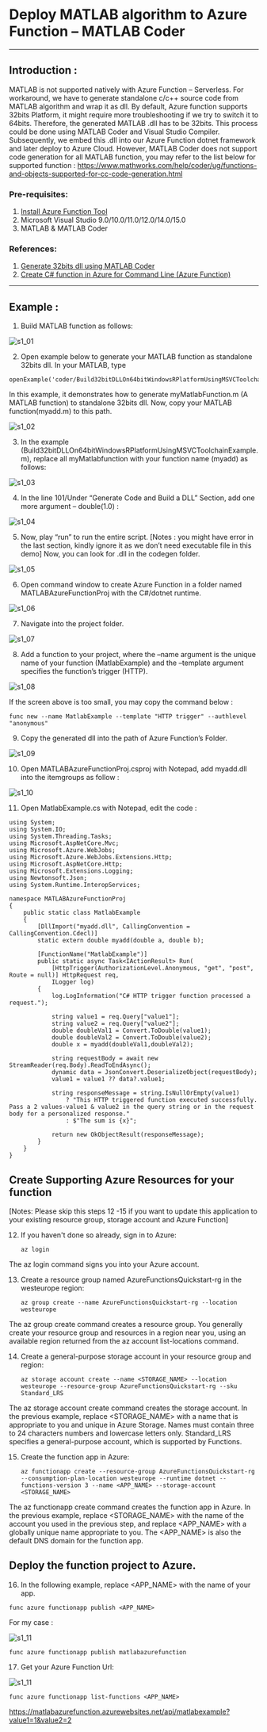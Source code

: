 # Deploy MATLAB algorithm to Azure Function – MATLAB Coder

---

## Introduction :

MATLAB is not supported natively with Azure Function – Serverless. For workaround, we have to generate standalone c/c++ source code from MATLAB algorithm and wrap it as dll. 
By default, Azure function supports 32bits Platform, it might require more troubleshooting if we try to switch it to 64bits. Therefore, the generated MATLAB .dll has to be 32bits. This process could be done using MATLAB Coder and Visual Studio Compiler. Subsequently, we embed this .dll into our Azure Function dotnet framework and later deploy to Azure Cloud. However, MATLAB Coder does not support code generation for all MATLAB function, you may refer to the list below for supported function :
https://www.mathworks.com/help/coder/ug/functions-and-objects-supported-for-cc-code-generation.html

### Pre-requisites:
1) [Install Azure Function Tool](https://docs.microsoft.com/en-us/azure/azure-functions/functions-run-local?tabs=windows%2Ccsharp%2Cbash#v2)
2)	Microsoft Visual Studio 9.0/10.0/11.0/12.0/14.0/15.0
3)	MATLAB & MATLAB Coder

### References:
1)	[Generate 32bits dll using MATLAB Coder](https://www.mathworks.com/help/coder/ug/build-32-bit-dll-on-64-bit-windows-platform-using-msvc-toolchain.html)
2)	[Create C# function in Azure for Command Line (Azure Function)](https://docs.microsoft.com/en-us/azure/azure-functions/create-first-function-cli-csharp?tabs=azure-cli%2Cbrowser)

---

## Example :
1)	Build MATLAB function as follows:

![s1_01](img/s1_01.jpg)
 

2)	Open example below to generate your MATLAB function as standalone 32bits dll.
In your MATLAB, type 
```
openExample('coder/Build32bitDLLOn64bitWindowsRPlatformUsingMSVCToolchainExample')
```
In this example, it demonstrates how to generate myMatlabFunction.m (A MATLAB function) to standalone 32bits dll. Now, copy your MATLAB function(myadd.m) to this path.

![s1_02](img/s1_02.jpg)
 
3)	In the example (Build32bitDLLOn64bitWindowsRPlatformUsingMSVCToolchainExample.m), replace all myMatlabfunction with your function name (myadd) as follows:

 ![s1_03](img/s1_03.jpg)

4)	In the line 101/Under “Generate Code and Build a DLL” Section, add one more argument – double(1.0) :
 
![s1_04](img/s1_04.jpg) 
 
5)	Now, play “run” to run the entire script.
[Notes : you might have error in the last section, kindly ignore it as we don’t need executable file in this demo]
Now, you can look for .dll in the codegen folder.

![s1_05](img/s1_05.jpg)
 
6)	Open command window to create Azure Function in a folder named MATLABAzureFunctionProj with the C#/dotnet runtime.

![s1_06](img/s1_06.jpg)
 
7)	Navigate into the project folder.

![s1_07](img/s1_07.jpg)
 
8)	Add a function to your project, where the –name argument is the unique name of your function (MatlabExample) and the –template argument specifies the function’s trigger (HTTP).

![s1_08](img/s1_09.jpg)

If the screen above is too small, you may copy the command below :
```
func new --name MatlabExample --template "HTTP trigger" --authlevel "anonymous"
```

9)	Copy the generated dll into the path of Azure Function’s Folder.

![s1_09](img/s1_09.jpg)
 
10)	Open MATLABAzureFunctionProj.csproj with Notepad, add myadd.dll into the itemgroups as follow :
 
![s1_10](img/s1_10.jpg)

11)	Open MatlabExample.cs with Notepad, edit the code :
```
using System;
using System.IO;
using System.Threading.Tasks;
using Microsoft.AspNetCore.Mvc;
using Microsoft.Azure.WebJobs;
using Microsoft.Azure.WebJobs.Extensions.Http;
using Microsoft.AspNetCore.Http;
using Microsoft.Extensions.Logging;
using Newtonsoft.Json;
using System.Runtime.InteropServices;

namespace MATLABAzureFunctionProj
{
    public static class MatlabExample
    {
		[DllImport("myadd.dll", CallingConvention = CallingConvention.Cdecl)]
        static extern double myadd(double a, double b);
		
        [FunctionName("MatlabExample")]
        public static async Task<IActionResult> Run(
            [HttpTrigger(AuthorizationLevel.Anonymous, "get", "post", Route = null)] HttpRequest req,
            ILogger log)
        {
            log.LogInformation("C# HTTP trigger function processed a request.");

            string value1 = req.Query["value1"];
			string value2 = req.Query["value2"];
			double doubleVal1 = Convert.ToDouble(value1);
			double doubleVal2 = Convert.ToDouble(value2);
			double x = myadd(doubleVal1,doubleVal2);

            string requestBody = await new StreamReader(req.Body).ReadToEndAsync();
            dynamic data = JsonConvert.DeserializeObject(requestBody);
            value1 = value1 ?? data?.value1;

            string responseMessage = string.IsNullOrEmpty(value1)
                ? "This HTTP triggered function executed successfully. Pass a 2 values-value1 & value2 in the query string or in the request body for a personalized response."
                : $"The sum is {x}";

            return new OkObjectResult(responseMessage);
        }
    }
}
```


## Create Supporting Azure Resources for your function
[Notes: Please skip this steps 12 -15 if you want to update this application to your existing resource group, storage account and Azure Function]

12)	If you haven't done so already, sign in to Azure:
	```
	az login
	```
The az login command signs you into your Azure account.

13)	Create a resource group named AzureFunctionsQuickstart-rg in the westeurope region:
	```
	az group create --name AzureFunctionsQuickstart-rg --location westeurope
	```
The az group create command creates a resource group. You generally create your resource group and resources in a region near you, using an available region returned from the az account list-locations command.

14)	Create a general-purpose storage account in your resource group and region:
	```
	az storage account create --name <STORAGE_NAME> --location westeurope --resource-group AzureFunctionsQuickstart-rg --sku Standard_LRS
	```
The az storage account create command creates the storage account.
In the previous example, replace <STORAGE_NAME> with a name that is appropriate to you and unique in Azure Storage. Names must contain three to 24 characters numbers and lowercase letters only. Standard_LRS specifies a general-purpose account, which is supported by Functions.

15)	Create the function app in Azure:
	```
	az functionapp create --resource-group AzureFunctionsQuickstart-rg --consumption-plan-location westeurope --runtime dotnet --functions-version 3 --name <APP_NAME> --storage-account <STORAGE_NAME>
	```
The az functionapp create command creates the function app in Azure.
In the previous example, replace <STORAGE_NAME> with the name of the account you used in the previous step, and replace <APP_NAME> with a globally unique name appropriate to you. The <APP_NAME> is also the default DNS domain for the function app.

## Deploy the function project to Azure.

16)	 In the following example, replace <APP_NAME> with the name of your app.

```
func azure functionapp publish <APP_NAME>
```

For my case :

![s1_11](img/s1_11.jpg)
 
```
func azure functionapp publish matlabazurefunction
```

17)	Get your Azure Function Url:

![s1_11](img/s1_12.jpg)

```
func azure functionapp list-functions <APP_NAME>
```

https://matlabazurefunction.azurewebsites.net/api/matlabexample?value1=1&value2=2



